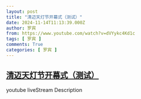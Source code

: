 ```yaml
---
layout: post
title: "清迈天灯节开幕式（测试）"
date: 2024-11-14T11:13:39.000Z
author: 罗宾
from: https://www.youtube.com/watch?v=dVYykc4Kd1c
tags: [ 罗宾 ]
comments: True
categories: [ 罗宾 ]
---
```

<!--1731582819000-->
[清迈天灯节开幕式（测试）](https://www.youtube.com/watch?v=dVYykc4Kd1c)
------

<div>
youtube liveStream Description
</div>
